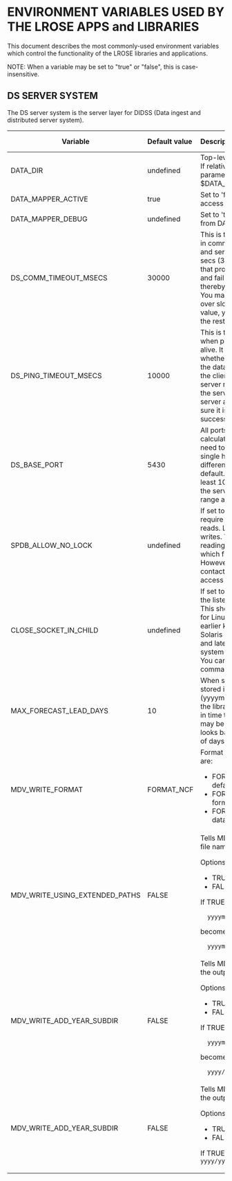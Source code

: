 # ENVIRONMENT VARIABLES USED BY THE LROSE APPS and LIBRARIES

This document describes the most commonly-used environment variables which control the functionality of the LROSE libraries and applications.

NOTE: When a variable may be set to "true" or "false", this is case-insensitive.

## DS SERVER SYSTEM

The DS server system is the server layer for DIDSS (Data ingest
and distributed server system).

| Variable | Default value | Description | Code library |
| -------- |:------------- |:----------- |:------------ |
| DATA_DIR  | undefined  | Top-level data directory for a project. If relative paths are specified in a parameter file, the path is relative to $DATA_DIR. | didss dsserver  | 
| DATA_MAPPER_ACTIVE | true | Set to 'false' to turn off automatic access from clients to DataMapper. | dsserver | 
| DATA_MAPPER_DEBUG | undefined | Set to 'true' to see debug messages from DATA_MAPPER access requests. | dsserver | 
| DS_COMM_TIMEOUT_MSECS | 30000 | This is the timeout, in milli-secs, used in communications between clients and servers. The default value of 30 secs (30000 msecs) was chosen so that programs would not block too long and fail to register with procmap, thereby causing them to be restarted. You may need to inccrease the value over slow lines. If you increase the value, you may be wise to run without the restart layer. | dsserver | 
| DS_PING_TIMEOUT_MSECS | 10000 | This is the timeout, in milli-secs, used when pinging a server to see if it is alive. It is used by clients to check whether a server is up, before making the data request. If the server is down, the client makes a request to the server manager (DsServerMgr) to start the server. The DsServerMgr starts the server and then uses a ping to make sure it is alive, before returning a successful flag to the client. | dsserver | 
| DS_BASE_PORT | 5430 | All ports in the DS server system are calculated relative to this port. If you need to run two server systems on a single host, for eaxmple for  two different users, you can override the default. To be safe, pick a number at least 1000 above the default, because the server ports are in the immediate range above the base. | dsserver | 
| SPDB_ALLOW_NO_LOCK | undefined | If set to "true", the Spdb library will not require a lock on the data base files for reads. Locks are still required for writes. This may be used if you are reading data across a cross-mount for which file locking is not implemented. However, the better strategy is to contact a server which has local access to the data. | Spdb | 
| CLOSE_SOCKET_IN_CHILD | undefined | If set to "true", the servers will close the listening socket in child processes. This should not be necessary, but was for Linux kernels 2.0.x, and possibly earlier kernels. It is not necessary on Solaris or Linux potato or kernels 2.4 and later. Only set this variable if your system is getting too many open files. You can check this with the 'lsof' command. | dsserver | 
| MAX_FORECAST_LEAD_DAYS | 10 | When seraching a directory for data stored in forecast file name format (yyyymmdd/g_hhmmss/f_ssssssss.ext) the library needs to know how far back in time to look for forecast data which may be valid at the current time. It looks back a maximum of this number of days. | didss |
| MDV_WRITE_FORMAT | FORMAT_NCF | Format for writing MDV files. Options are: <ul><li>FORMAT_NCF (NetCDF CF, the default)</li><li>FORMAT_MDV (legacy 32-bit format)</li><li>FORMAT_XML (XML header and data buffer)</li></ul> | Mdvx |
| MDV_WRITE_USING_EXTENDED_PATHS | FALSE | Tells MDV apps to add the date to the file name. <p>Options are: <ul><li>TRUE</li><li>FALSE</li></ul> <p>If TRUE<p>```  yyyymmdd/hhmmss.mdv```<p>becomes <p>```  yyyymmdd/yyyymmdd_hhmmss.mdv``` | Mdvx |
| MDV_WRITE_ADD_YEAR_SUBDIR | FALSE | Tells MDV apps to prepend the date to the output path. <p>Options are: <ul><li>TRUE</li><li>FALSE</li></ul> <p>If TRUE<p>```  yyyymmdd/hhmmss.mdv```<p>becomes<p>```  yyyy/yyyymmdd/hhmmss.mdv``` | Mdvx |
| MDV_WRITE_ADD_YEAR_SUBDIR | FALSE | Tells MDV apps to prepend the date to the output path. <p>Options are: <ul><li>TRUE</li><li>FALSE</li></ul> <p>If TRUE, ```yyyymmdd/hhmmss.mdv``` becomes ```yyyy/yyyymmdd/hhmmss.mdv``` | Mdvx |

